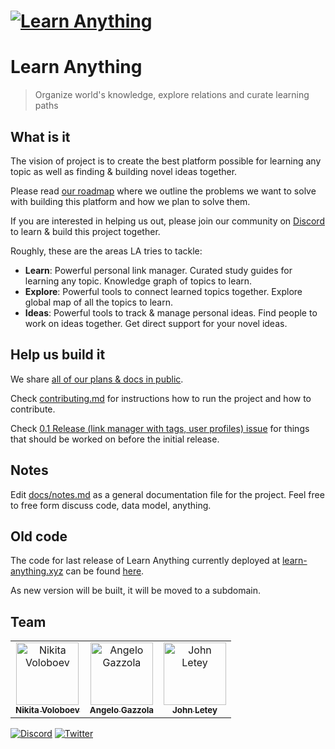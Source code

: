 # [![Learn Anything](https://raw.githubusercontent.com/learn-anything/docs/master/media/header.png)](https://learn-anything.xyz/)

# Learn Anything

> Organize world's knowledge, explore relations and curate learning paths

## What is it

The vision of project is to create the best platform possible for learning any topic as well as finding & building novel ideas together.

Please read [our roadmap](https://docs.learn-anything.xyz/roadmap) where we outline the problems we want to solve with building this platform and how we plan to solve them.

If you are interested in helping us out, please join our community on [Discord](https://discord.gg/KKYdWjt) to learn & build this project together.

Roughly, these are the areas LA tries to tackle:

- **Learn**: Powerful personal link manager. Curated study guides for learning any topic. Knowledge graph of topics to learn.
- **Explore**: Powerful tools to connect learned topics together. Explore global map of all the topics to learn.
- **Ideas**: Powerful tools to track & manage personal ideas. Find people to work on ideas together. Get direct support for your novel ideas.

## Help us build it

We share [all of our plans & docs in public](https://www.notion.so/Public-b3b8e046a6bc44549367b84423360b93).

Check [contributing.md](contributing.md) for instructions how to run the project and how to contribute.

Check [0.1 Release (link manager with tags, user profiles) issue](#3) for things that should be worked on before the initial release.

## Notes

Edit [docs/notes.md](docs/notes.md) as a general documentation file for the project. Feel free to free form discuss code, data model, anything.

## Old code

The code for last release of Learn Anything currently deployed at [learn-anything.xyz](https://learn-anything.xyz) can be found [here](https://github.com/learn-anything/2017-release).

As new version will be built, it will be moved to a subdomain.

## Team

<table>
  <tr>
    <td align="center"><a href="https://nikitavoloboev.xyz"><img src="https://avatars0.githubusercontent.com/u/6391776?v=4" width="100px;" alt="Nikita Voloboev"/><br /><sub><b>Nikita Voloboev</b></sub></a></td>
    <td align="center"><a href="https://nglgzz.com/"><img src="https://avatars1.githubusercontent.com/u/13448636?v=4" width="100px;" alt="Angelo Gazzola"/><br /><sub><b>Angelo Gazzola</b></sub></a></td>
    <td align="center"><a href="https://github.com/johnletey"><img src="https://avatars0.githubusercontent.com/u/62398724?v=4" width="100px;" alt="John Letey"/><br /><sub><b>John Letey</b></sub></a></td>
  </tr>
</table>

[![Discord](https://img.shields.io/badge/-Discord-0a0a0a.svg?style=flat&colorA=0a0a0a)](https://discord.gg/KKYdWjt) [![Twitter](http://bit.ly/latwitt)](https://twitter.com/learnanything_)
